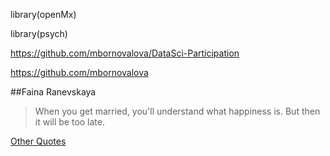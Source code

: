 library(openMx)

library(psych)

https://github.com/mbornovalova/DataSci-Participation 

https://github.com/mbornovalova

##Faina Ranevskaya

>When you get married, you'll understand what happiness is. 
>But then it will be too late.


[Other Quotes](https://www.azquotes.com/author/55697-Faina_Ranevskaya)